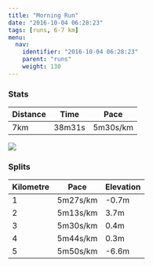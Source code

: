 ```yaml
---
title: "Morning Run"
date: "2016-10-04 06:28:23"
tags: [runs, 6-7 km]
menu:
  nav:
    identifier: "2016-10-04 06:28:23"
    parent: "runs"
    weight: 130
---
```


### Stats

| Distance | Time | Pace |
|----------|------|------|
|7km|38m31s|5m30s/km|

<img src='https://maps.googleapis.com/maps/api/staticmap?maptype=roadmap&path=enc:_smeIzclLkBoEFw_@wBaB{B~HN~CoHbEdD|BzBrF|AdU`IcFkDgJCo`@aCuAaB|Gd@p\v@zIrFoDoBeGEq`@_Cy@qBtNmEzEvEjH|AhUnIuF}DyIA_`@}BoBcBpI|@``@\|DpFyDoBsG?m_@{BmAcCzOeE`DpEtIjBlOx@c@&key=AIzaSyAfqMeaZ1CCJFGP5cWud__oZnT_Pybg-1M&size=800x800&markers=color:yellow|label:S|53.48672,-2.19726&markers=color:green|label:F|53.487650000000016,-2.19818'>

### Splits

| Kilometre | Pace | Elevation |
|------|------|-----------|
|1|5m27s/km|-0.7m|
|2|5m13s/km|3.7m|
|3|5m30s/km|0.4m|
|4|5m44s/km|0.3m|
|5|5m50s/km|-6.6m|

